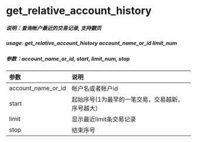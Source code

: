 # get\_relative\_account\_history

##### 说明：查询帐户最近的交易记录, 支持翻页

##### usage: get\_relative\_account\_history account\_name\_or\_id limit\_num 

##### 参数：account\_name\_or\_id, start, limit\_num, stop

| 参数 | 说明 |
| :--- | :--- |
| account\_name\_or\_id | 帐户名或者帐户id |
| start | 起始序号\(1为最早的一笔交易，交易越新，序号越大） |
| limit | 显示最近limit条交易记录 |
| stop | 结束序号 |




